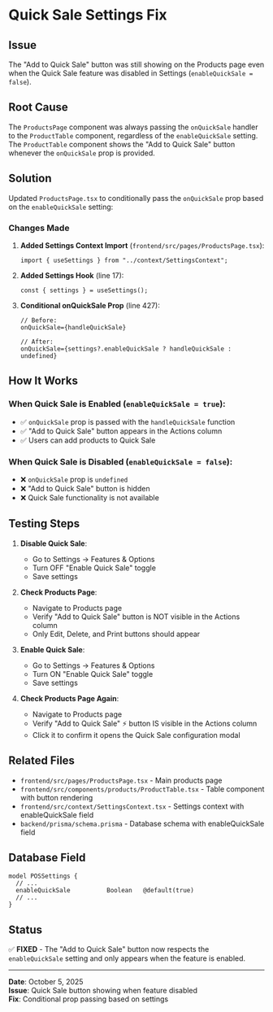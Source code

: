 # Quick Sale Settings Fix

## Issue

The "Add to Quick Sale" button was still showing on the Products page even when the Quick Sale feature was disabled in
Settings (`enableQuickSale = false`).

## Root Cause

The `ProductsPage` component was always passing the `onQuickSale` handler to the `ProductTable` component, regardless of
the `enableQuickSale` setting. The `ProductTable` component shows the "Add to Quick Sale" button whenever the
`onQuickSale` prop is provided.

## Solution

Updated `ProductsPage.tsx` to conditionally pass the `onQuickSale` prop based on the `enableQuickSale` setting:

### Changes Made

1. **Added Settings Context Import** (`frontend/src/pages/ProductsPage.tsx`):

   ```tsx
   import { useSettings } from "../context/SettingsContext";
   ```

2. **Added Settings Hook** (line 17):

   ```tsx
   const { settings } = useSettings();
   ```

3. **Conditional onQuickSale Prop** (line 427):

   ```tsx
   // Before:
   onQuickSale={handleQuickSale}

   // After:
   onQuickSale={settings?.enableQuickSale ? handleQuickSale : undefined}
   ```

## How It Works

### When Quick Sale is Enabled (`enableQuickSale = true`):

- ✅ `onQuickSale` prop is passed with the `handleQuickSale` function
- ✅ "Add to Quick Sale" button appears in the Actions column
- ✅ Users can add products to Quick Sale

### When Quick Sale is Disabled (`enableQuickSale = false`):

- ❌ `onQuickSale` prop is `undefined`
- ❌ "Add to Quick Sale" button is hidden
- ❌ Quick Sale functionality is not available

## Testing Steps

1. **Disable Quick Sale**:

   - Go to Settings → Features & Options
   - Turn OFF "Enable Quick Sale" toggle
   - Save settings

2. **Check Products Page**:

   - Navigate to Products page
   - Verify "Add to Quick Sale" button is NOT visible in the Actions column
   - Only Edit, Delete, and Print buttons should appear

3. **Enable Quick Sale**:

   - Go to Settings → Features & Options
   - Turn ON "Enable Quick Sale" toggle
   - Save settings

4. **Check Products Page Again**:
   - Navigate to Products page
   - Verify "Add to Quick Sale" ⚡ button IS visible in the Actions column
   - Click it to confirm it opens the Quick Sale configuration modal

## Related Files

- `frontend/src/pages/ProductsPage.tsx` - Main products page
- `frontend/src/components/products/ProductTable.tsx` - Table component with button rendering
- `frontend/src/context/SettingsContext.tsx` - Settings context with enableQuickSale field
- `backend/prisma/schema.prisma` - Database schema with enableQuickSale field

## Database Field

```prisma
model POSSettings {
  // ...
  enableQuickSale          Boolean   @default(true)
  // ...
}
```

## Status

✅ **FIXED** - The "Add to Quick Sale" button now respects the `enableQuickSale` setting and only appears when the
feature is enabled.

---

**Date**: October 5, 2025  
**Issue**: Quick Sale button showing when feature disabled  
**Fix**: Conditional prop passing based on settings
